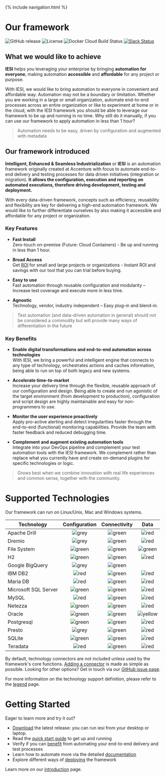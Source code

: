 {% include navigation.html %}

# Our framework

![GitHub release](https://img.shields.io/github/release-pre/metadew/iesi.svg)
![License](https://img.shields.io/badge/license-MIT-green.svg)
![Docker Cloud Build Status](https://img.shields.io/docker/cloud/build/metadew/iesi.svg)
[![Slack Status](https://img.shields.io/badge/slack-join_chat-white.svg?logo=slack&style=social)](https://join.slack.com/t/metadew/shared_invite/enQtNjMzOTk0MjI0Mzg1LTI4OThjYmVlMWRkYjg1OTkwZjAyYmQzMjU5OWVlZTJlMGIzMWVhZTE3N2RjZGVmOTk2MDRiNjk0Y2ViMjgyYTU)

## What we would like to achieve

**IESI** helps you leveraging your enterprise by bringing **automation for everyone**, making automation **accessible** and **affordable** for any project or purpose.

With IESI, we would like to bring automation to everyone in convenient and affordable way. Automation may not be a boundary or limitation. Whether you are working in a large or small organization, automate end-to-end processes across an entire organization or like to experiment at home or in the cloud, with the IESI framework you should be able to leverage our framework to be up and running in no time. Why still do it manually, if you can use our framework to apply automation in less than 1 hour?

> Automation needs to be easy, driven by configuration and augmented with metadata

## Our framework introduced
**Intelligent, Enhanced & Seamless Industrialization** or **IESI** is an automation framework originally created at Accenture with focus to automate end-to-end delivery and testing processes for data driven initiatives (integration or migration). **It allows the configuration, execution and reporting on automated executions, therefore driving development, testing and deployment.**

With every data-driven framework, concepts such as efficiency, reusability and flexibility are key for delivering a high-end automation framework.  We would like to further differentiate ourselves by also making it accessible and affordable for any project or organization. 

### Key Features
- **Fast Install** <br>
    Zero-touch on-premise (Future: Cloud Containers) - Be up and running in less than 1 hour.

- **Broad Access** <br>
    Get [ROI](/{{site.repository}}/pages/benefits/businesscase.html) for small and large projects or organizations - Instant ROI and savings with our tool that you can               trial before buying.
      
- **Easy to use** <br>
    Fast automation through reusable configuration and modularity – Increase test coverage and execute more in less time.
      
- **Agnostic** <br>
    Technology, vendor, industry independent – Easy plug-in and blend-in.

> Test automation (and data-driven automation in general) should not be considered a commodity but will provide many ways of differentiation in the future

### Key Benefits
- **Enable digital transformations and end-to-end automation across technologies** <br>
    With IESI, we bring a powerful and intelligent engine that connects to any type of technology, orchestrates actions and caches information, being able to run on top of           both legacy and new systems.
      
- **Accelerate time-to-market** <br>
    Increase your delivery time through the flexible, reusable approach of our configuration and design. Being able to create and run agonistic of the target environment             (from development to production), configuration and script design are highly maintainable and easy for non-programmers to use.

- **Monitor the user experience proactively**<br>
    Apply pro-active alerting and detect irregularities faster through the end-to-end (functional) monitoring capabilities. Provide the team with faster feedback and                 reduced debugging time.
      
- **Complement and augment existing automation tools**<br>
    Integrate into your DevOps pipeline and complement your test automation tools with the IESI framework. We complement rather than replace what you currently have and             create on-demand plugins for specific technologies or logic. 

> Grows best when we combine innovation with real life experiences and common sense, together with the community.


# Supported Technologies

Our framework can run on Linux/Unix, Mac and Windows systems.

|Technology|Configuration|Connectivity|Data|
|----------|    :---:    |   :---:    |   :---:    |
|Apache Drill|![grey](/{{site.repository}}/images/icons/grey-dot.png)|![green](/{{site.repository}}/images/icons/green-dot.png)|![red](/{{site.repository}}/images/icons/red-dot.png)|
|Dremio|![grey](/{{site.repository}}/images/icons/grey-dot.png)|![green](/{{site.repository}}/images/icons/green-dot.png)|![red](/{{site.repository}}/images/icons/red-dot.png)|
|File System|![green](/{{site.repository}}/images/icons/green-dot.png)|![green](/{{site.repository}}/images/icons/green-dot.png)|![green](/{{site.repository}}/images/icons/green-dot.png)|
|H2|![green](/{{site.repository}}/images/icons/green-dot.png)|![green](/{{site.repository}}/images/icons/green-dot.png)|![red](/{{site.repository}}/images/icons/red-dot.png)|
|Google BigQuery|![grey](/{{site.repository}}/images/icons/grey-dot.png)|![green](/{{site.repository}}/images/icons/green-dot.png)|
|IBM DB2|![red](/{{site.repository}}/images/icons/green-dot.png)|![green](/{{site.repository}}/images/icons/green-dot.png)|![red](/{{site.repository}}/images/icons/red-dot.png)|
|Maria DB|![red](/{{site.repository}}/images/icons/red-dot.png)|![green](/{{site.repository}}/images/icons/green-dot.png)|![red](/{{site.repository}}/images/icons/red-dot.png)|
|Microsoft SQL Server|![green](/{{site.repository}}/images/icons/green-dot.png)|![green](/{{site.repository}}/images/icons/green-dot.png)|![red](/{{site.repository}}/images/icons/red-dot.png)|
|MySQL|![red](/{{site.repository}}/images/icons/red-dot.png)|![green](/{{site.repository}}/images/icons/green-dot.png)|![red](/{{site.repository}}/images/icons/red-dot.png)|
|Netezza|![green](/{{site.repository}}/images/icons/green-dot.png)|![green](/{{site.repository}}/images/icons/green-dot.png)|![red](/{{site.repository}}/images/icons/red-dot.png)|
|Oracle|![green](/{{site.repository}}/images/icons/green-dot.png)|![green](/{{site.repository}}/images/icons/green-dot.png)|![yellow](/{{site.repository}}/images/icons/yellow-dot.png)|
|Postgresql|![green](/{{site.repository}}/images/icons/green-dot.png)|![green](/{{site.repository}}/images/icons/green-dot.png)|![red](/{{site.repository}}/images/icons/red-dot.png)|
|Presto|![grey](/{{site.repository}}/images/icons/grey-dot.png)|![green](/{{site.repository}}/images/icons/green-dot.png)|![red](/{{site.repository}}/images/icons/red-dot.png)|
|SQLite|![green](/{{site.repository}}/images/icons/green-dot.png)|![green](/{{site.repository}}/images/icons/green-dot.png)|![red](/{{site.repository}}/images/icons/red-dot.png)|
|Teradata|![red](/{{site.repository}}/images/icons/red-dot.png)|![green](/{{site.repository}}/images/icons/green-dot.png)|![red](/{{site.repository}}/images/icons/red-dot.png)|

By default, technology connectors are not included unless used by the framework's core functions.
[Adding a connector](/{{site.repository}}/pages/deploy/connectors.html) is made as simple as possible.
Looking for other options? Get in touch via our [GitHub issue page](https://github.com/metadew/iesi/issues).

For more information on the technology support definition, please refer to the [legend](/{{site.repository}}/pages/understand/legend.html) page.

# Getting Started
Eager to learn more and try it out?

* [Download](/{{site.repository}}/pages/download.html) the latest release: you can run iesi from your desktop or laptop.
* Read the [quick start guide](/{{site.repository}}/pages/quickstart.html) to get up and running
* Verify if you can [benefit](/{{site.repository}}/pages/benefits/businesscase.html) from automating your end-to-end delivery and test processes
* Learn how to automate more via the detailed [documentation](/{{site.repository}}/pages/documentation.html)
* Explore different ways of [deploying](/{{site.repository}}/pages/deploy/deploy.html) the framework

Learn more on our [introduction](/{{site.repository}}/pages/introduction.html) page.
